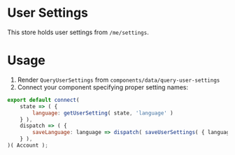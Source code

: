 User Settings
=============

This store holds user settings from `/me/settings`.

# Usage

1. Render `QueryUserSettings` from `components/data/query-user-settings`
2. Connect your component specifying proper setting names:
```js
export default connect(
	state => ( {
		language: getUserSetting( state, 'language' )
	} ),
	dispatch => ( {
		saveLanguage: language => dispatch( saveUserSettings( { language } ) )
	} ),
)( Account );
```
